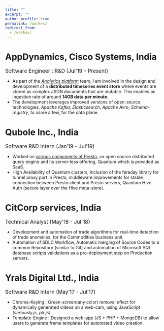 ```yaml
---
title: ""
excerpt: ""
author_profile: true
permalink: /workex/
redirect_from:
  - /workex/
---
```

# AppDynamics, Cisco Systems, India

<big> Software Engineer : R&D (Jul'19 - Present)</big> 

* As part of the [*Analytics platform*](https://www.appdynamics.com/product/how-it-works/application-analytics) team, I am involved in the design and development of a **distributed timeseries event store** where events are stored as 
complex JSON documents that are mutable. This enables an ingestion rate of around **14GB data per minute**.
* The development leverages improved versions of open-source technologies, *Apache Kafka*, *Elasticsearch*, *Apache Avro*, *Schema-registry*, to name a few, for the data plane.             

# Qubole Inc., India

<big> Software R&D Intern (Jan’19 - Jul’19)</big> 

* Worked on [various components of Presto](https://www.qubole.com/developers/presto-on-qubole/), an open source distributed query engine and its server-less offering, 
Quantum which is provided as SaaS.
* High Availability of Quantum clusters, inclusion of the faraday library for tunnel proxy port in Presto, middleware improvements 
for stable connection between Presto client and Presto servers, Quantum Hive Auth (secure layer over the Hive meta-store).

# CitCorp services, India

<big> Technical Analyst (May'18 - Jul'18)</big>

* Development and automation of trade algorithms for real-time detection of trade anomalies, for the Commodities business unit.
* Automation of SDLC Workflow, Automatic merging of Source Codes to a common Repository (similar to Git) and automation 
of Microsoft SQL database scripts validations as a pre-deployment step on Production servers.

# Yrals Digital Ltd., India

<big> Software R&D Intern (May’17 - Jul’17) </big>

* Chroma-Keying : Green-screen(any color) removal effect for dynamically generated videos on a web-cam, using JavaScript *(seriously.js, p5.js)*.
* Template-Engine : Designed a web-app (JS + PHP + MongoDB) to allow users to generate frame templates for automated video creation.